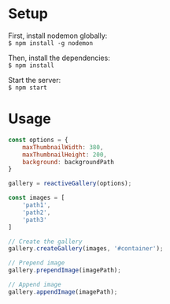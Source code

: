 # Setup

First, install nodemon globally:    
`$ npm install -g nodemon`   

Then, install the dependencies:    
`$ npm install`

Start the server:       
`$ npm start`

# Usage     
```javascript
const options = {
    maxThumbnailWidth: 380,
    maxThumbnailHeight: 200,
    background: backgroundPath
}

gallery = reactiveGallery(options);

const images = [
    'path1',
    'path2',
    'path3'
]

// Create the gallery
gallery.createGallery(images, '#container');

// Prepend image
gallery.prependImage(imagePath);

// Append image
gallery.appendImage(imagePath);
```
